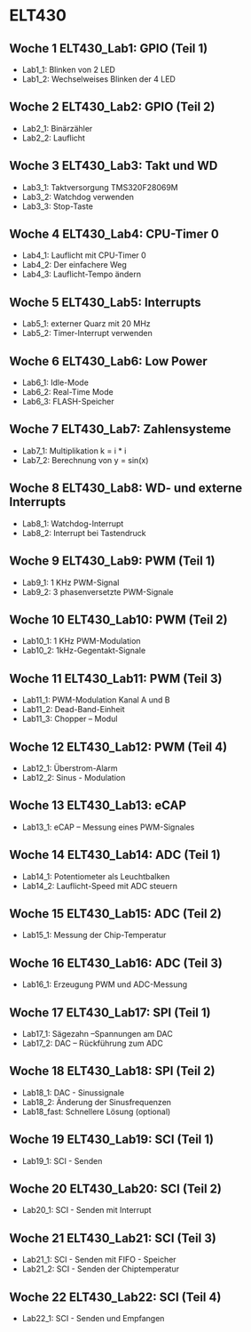 # ELT430

## Woche 1 ELT430_Lab1: GPIO (Teil 1)
- Lab1_1: Blinken von 2 LED
- Lab1_2: Wechselweises Blinken der 4 LED

## Woche 2 ELT430_Lab2: GPIO (Teil 2)
- Lab2_1: Binärzähler
- Lab2_2: Lauflicht

## Woche 3 ELT430_Lab3: Takt und WD
- Lab3_1: Taktversorgung TMS320F28069M
- Lab3_2: Watchdog verwenden
- Lab3_3: Stop-Taste

## Woche 4 ELT430_Lab4: CPU-Timer 0
- Lab4_1: Lauflicht mit CPU-Timer 0
- Lab4_2: Der einfachere Weg
- Lab4_3: Lauflicht-Tempo ändern

## Woche 5 ELT430_Lab5: Interrupts
- Lab5_1: externer Quarz mit 20 MHz
- Lab5_2: Timer-Interrupt verwenden

## Woche 6 ELT430_Lab6: Low Power
- Lab6_1: Idle-Mode
- Lab6_2: Real-Time Mode
- Lab6_3: FLASH-Speicher

## Woche 7 ELT430_Lab7: Zahlensysteme
- Lab7_1: Multiplikation k = i * i
- Lab7_2: Berechnung von y = sin(x)

## Woche 8 ELT430_Lab8: WD- und externe Interrupts
- Lab8_1: Watchdog-Interrupt
- Lab8_2: Interrupt bei Tastendruck

## Woche 9 ELT430_Lab9: PWM (Teil 1)
- Lab9_1: 1 KHz PWM-Signal
- Lab9_2: 3 phasenversetzte PWM-Signale

## Woche 10 ELT430_Lab10: PWM (Teil 2)
- Lab10_1: 1 KHz PWM-Modulation
- Lab10_2: 1kHz-Gegentakt-Signale

## Woche 11 ELT430_Lab11: PWM (Teil 3)
- Lab11_1: PWM-Modulation Kanal A und B
- Lab11_2: Dead-Band-Einheit
- Lab11_3: Chopper – Modul

## Woche 12 ELT430_Lab12: PWM (Teil 4)
- Lab12_1: Überstrom-Alarm
- Lab12_2: Sinus - Modulation

## Woche 13 ELT430_Lab13: eCAP
- Lab13_1: eCAP – Messung eines PWM-Signales

## Woche 14 ELT430_Lab14: ADC (Teil 1)
- Lab14_1: Potentiometer als Leuchtbalken
- Lab14_2: Lauflicht-Speed mit ADC steuern

## Woche 15 ELT430_Lab15: ADC (Teil 2)
- Lab15_1: Messung der Chip-Temperatur

## Woche 16 ELT430_Lab16: ADC (Teil 3)
- Lab16_1: Erzeugung PWM und ADC-Messung

## Woche 17 ELT430_Lab17: SPI (Teil 1)
- Lab17_1: Sägezahn –Spannungen am DAC
- Lab17_2: DAC – Rückführung zum ADC


## Woche 18 ELT430_Lab18: SPI (Teil 2)
- Lab18_1: DAC - Sinussignale
- Lab18_2: Änderung der Sinusfrequenzen
- Lab18_fast: Schnellere Lösung (optional)

## Woche 19 ELT430_Lab19: SCI (Teil 1)
- Lab19_1: SCI - Senden

## Woche 20 ELT430_Lab20: SCI (Teil 2)
- Lab20_1: SCI - Senden mit Interrupt

## Woche 21 ELT430_Lab21: SCI (Teil 3)
- Lab21_1: SCI - Senden mit FIFO - Speicher
- Lab21_2: SCI - Senden der Chiptemperatur

## Woche 22 ELT430_Lab22: SCI (Teil 4)
- Lab22_1: SCI - Senden und Empfangen
